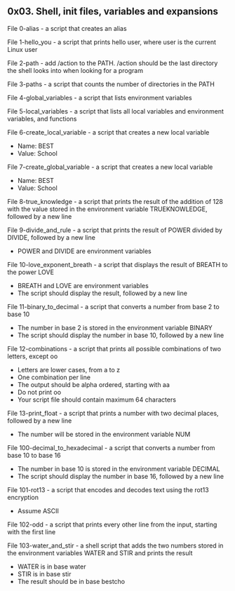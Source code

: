 ## 0x03. Shell, init files, variables and expansions

File 0-alias - a script that creates an alias

File 1-hello_you - a script that prints hello user, where user is the current Linux user

File 2-path - add /action to the PATH. /action should be the last directory the shell looks into when looking for a program

File 3-paths - a script that counts the number of directories in the PATH

File 4-global_variables - a script that lists environment variables

File 5-local_variables - a script that lists all local variables and environment variables, and functions

File 6-create_local_variable - a script that creates a new local variable
- Name: BEST
- Value: School

File 7-create_global_variable - a script that creates a new local variable
- Name: BEST
- Value: School

File 8-true_knowledge - a script that prints the result of the addition of 128 with the value stored in the environment variable TRUEKNOWLEDGE, followed by a new line

File 9-divide_and_rule - a script that prints the result of POWER divided by DIVIDE, followed by a new line
- POWER and DIVIDE are environment variables

File 10-love_exponent_breath - a script that displays the result of BREATH to the power LOVE
- BREATH and LOVE are environment variables
- The script should display the result, followed by a new line

File 11-binary_to_decimal - a script that converts a number from base 2 to base 10
- The number in base 2 is stored in the environment variable BINARY
- The script should display the number in base 10, followed by a new line

File 12-combinations - a script that prints all possible combinations of two letters, except oo
- Letters are lower cases, from a to z
- One combination per line
- The output should be alpha ordered, starting with aa
- Do not print oo
- Your script file should contain maximum 64 characters

File 13-print_float - a script that prints a number with two decimal places, followed by a new line
- The number will be stored in the environment variable NUM

File 100-decimal_to_hexadecimal - a script that converts a number from base 10 to base 16
- The number in base 10 is stored in the environment variable DECIMAL
- The script should display the number in base 16, followed by a new line

File 101-rot13 - a script that encodes and decodes text using the rot13 encryption
- Assume ASCII

 File 102-odd - a script that prints every other line from the input, starting with the first line

 File 103-water_and_stir - a shell script that adds the two numbers stored in the environment variables WATER and STIR and prints the result
- WATER is in base water
- STIR is in base stir
- The result should be in base bestcho 
